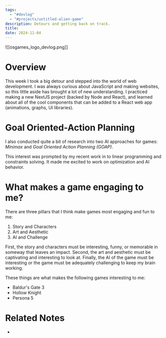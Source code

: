 ```yaml
---
tags:
  - "#devlog"
  - "#projects/untitled-alien-game"
description: Detours and getting back on track.
title: 
date: 2024-11-04
---
```

![[osgames_logo_devlog.png]]
# Overview

This week I took a big detour and stepped into the world of web development. I was always curious about JavaScript and making websites, so this little aside has brought a lot of new understanding. I practiced making a new NextJS project (backed by Node and React), and learned about all of the cool components that can be added to a React web app (animations, graphs, UI libraries).

# Goal Oriented-Action Planning
I also conducted quite a bit of research into two AI approaches for games: *Minimax* and *Goal Oriented Action Planning (GOAP)*.

This interest was prompted by my recent work in to linear programming and constraints solving. It made me excited to work on optimization and AI behavior.


# What makes a game engaging to me?

There are three pillars that I think make games most engaging and fun to me:
1. Story and Characters
2. Art and Aesthetic
3. AI and Challenge

First, the story and characters must be interesting, funny, or memorable in someway that leaves an impact. Second, the art and aesthetic must be captivating and interesting to look at. Finally, the AI of the game must be interesting or the game must be adequately challenging to keep my brain working.

These things are what makes the following games interesting to me:
- Baldur's Gate 3
- Hollow Knight
- Persona 5
# Related Notes
- 
